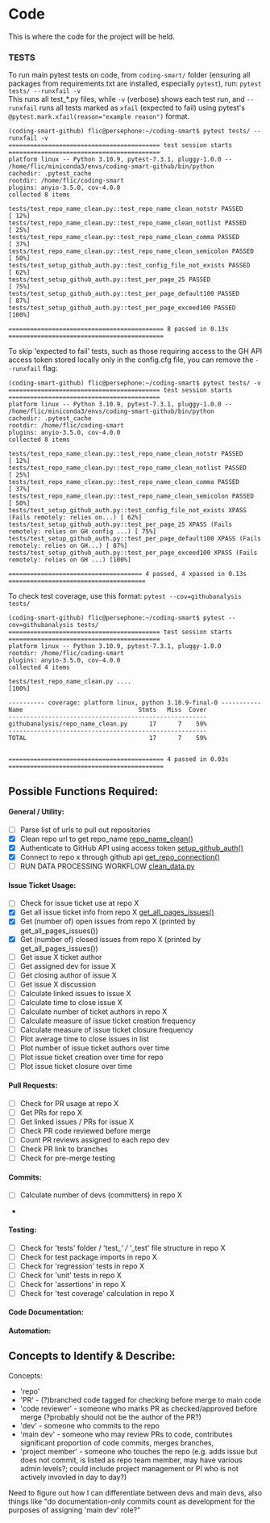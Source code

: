 # Code

This is where the code for the project will be held. 

### TESTS 

To run main pytest tests on code, from `coding-smart/` folder (ensuring all packages from requirements.txt are installed, especially `pytest`), run: `pytest tests/ --runxfail -v
`   
This runs all test_*.py files, while `-v` (verbose) shows each test run, and `--runxfail` runs all tests marked as `xfail` (expected to fail) using pytest's `@pytest.mark.xfail(reason="example reason")` format. 

```commandline
(coding-smart-github) flic@persephone:~/coding-smart$ pytest tests/ --runxfail -v
========================================== test session starts ==========================================
platform linux -- Python 3.10.9, pytest-7.3.1, pluggy-1.0.0 -- /home/flic/miniconda3/envs/coding-smart-github/bin/python
cachedir: .pytest_cache
rootdir: /home/flic/coding-smart
plugins: anyio-3.5.0, cov-4.0.0
collected 8 items                                                                                       

tests/test_repo_name_clean.py::test_repo_name_clean_notstr PASSED                                 [ 12%]
tests/test_repo_name_clean.py::test_repo_name_clean_notlist PASSED                                [ 25%]
tests/test_repo_name_clean.py::test_repo_name_clean_comma PASSED                                  [ 37%]
tests/test_repo_name_clean.py::test_repo_name_clean_semicolon PASSED                              [ 50%]
tests/test_setup_github_auth.py::test_config_file_not_exists PASSED                               [ 62%]
tests/test_setup_github_auth.py::test_per_page_25 PASSED                                          [ 75%]
tests/test_setup_github_auth.py::test_per_page_default100 PASSED                                  [ 87%]
tests/test_setup_github_auth.py::test_per_page_exceed100 PASSED                                   [100%]

=========================================== 8 passed in 0.13s ===========================================
```

To skip 'expected to fail' tests, such as those requiring access to the GH API access token stored locally only in the config.cfg file, you can remove the `--runxfail` flag: 
```commandline
(coding-smart-github) flic@persephone:~/coding-smart$ pytest tests/ -v
========================================== test session starts ==========================================
platform linux -- Python 3.10.9, pytest-7.3.1, pluggy-1.0.0 -- /home/flic/miniconda3/envs/coding-smart-github/bin/python
cachedir: .pytest_cache
rootdir: /home/flic/coding-smart
plugins: anyio-3.5.0, cov-4.0.0
collected 8 items                                                                                       

tests/test_repo_name_clean.py::test_repo_name_clean_notstr PASSED                                 [ 12%]
tests/test_repo_name_clean.py::test_repo_name_clean_notlist PASSED                                [ 25%]
tests/test_repo_name_clean.py::test_repo_name_clean_comma PASSED                                  [ 37%]
tests/test_repo_name_clean.py::test_repo_name_clean_semicolon PASSED                              [ 50%]
tests/test_setup_github_auth.py::test_config_file_not_exists XPASS (Fails remotely: relies on...) [ 62%]
tests/test_setup_github_auth.py::test_per_page_25 XPASS (Fails remotely: relies on GH config ...) [ 75%]
tests/test_setup_github_auth.py::test_per_page_default100 XPASS (Fails remotely: relies on GH...) [ 87%]
tests/test_setup_github_auth.py::test_per_page_exceed100 XPASS (Fails remotely: relies on GH ...) [100%]

===================================== 4 passed, 4 xpassed in 0.13s ======================================
```

To check test coverage, use this format: `pytest --cov=githubanalysis tests/`
```commandline
(coding-smart-github) flic@persephone:~/coding-smart$ pytest --cov=githubanalysis tests/
========================================== test session starts ==========================================
platform linux -- Python 3.10.9, pytest-7.3.1, pluggy-1.0.0
rootdir: /home/flic/coding-smart
plugins: anyio-3.5.0, cov-4.0.0
collected 4 items                                                                                       

tests/test_repo_name_clean.py ....                                                                [100%]

---------- coverage: platform linux, python 3.10.9-final-0 -----------
Name                                Stmts   Miss  Cover
-------------------------------------------------------
githubanalysis/repo_name_clean.py      17      7    59%
-------------------------------------------------------
TOTAL                                  17      7    59%


=========================================== 4 passed in 0.03s ===========================================
```

## Possible Functions Required: 

#### General / Utility: 
- [ ] Parse list of urls to pull out repositories  
- [x] Clean repo url to get repo_name [repo_name_clean()](githubanalysis/processing/repo_name_clean.py)  
- [x] Authenticate to GitHub API using access token [setup_github_auth()](githubanalysis/processing/setup_github_auth.py)  
- [x] Connect to repo x through github api [get_repo_connection()](githubanalysis/processing/get_repo_connection.py)  
- [ ] RUN DATA PROCESSING WORKFLOW [clean_data.py](githubanalysis/processing/clean_data.py)  

#### Issue Ticket Usage:  
- [ ] Check for issue ticket use at repo X   
- [x] Get all issue ticket info from repo X  [get_all_pages_issues()](githubanalysis/processing/get_all_pages_issues.py)
- [x] Get (number of) open issues from repo X (printed by get_all_pages_issues())
- [x] Get (number of) closed issues from repo X  (printed by get_all_pages_issues())
- [ ] Get issue X ticket author  
- [ ] Get assigned dev for issue X 
- [ ] Get closing author of issue X 
- [ ] Get issue X discussion  
- [ ] Calculate linked issues to issue X   
- [ ] Calculate time to close issue X  
- [ ] Calculate number of ticket authors in repo X   
- [ ] Calculate measure of issue ticket creation frequency     
- [ ] Calculate measure of issue ticket closure frequency     
- [ ] Plot average time to close issues in list   
- [ ] Plot number of issue ticket authors over time  
- [ ] Plot issue ticket creation over time for repo   
- [ ] Plot issue ticket closure over time  

#### Pull Requests:
- [ ] Check for PR usage at repo X  
- [ ] Get PRs for repo X  
- [ ] Get linked issues / PRs for issue X    
- [ ] Check PR code reviewed before merge  
- [ ] Count PR reviews assigned to each repo dev  
- [ ] Check PR link to branches  
- [ ] Check for pre-merge testing  

#### Commits:
- [ ] Calculate number of devs (committers) in repo X  
- 

#### Testing:  
- [ ] Check for 'tests' folder / 'test_*' / '*_test' file structure in repo X  
- [ ] Check for test package imports in repo X
- [ ] Check for 'regression' tests in repo X
- [ ] Check for 'unit' tests in repo X 
- [ ] Check for 'assertions' in repo X 
- [ ] Check for 'test coverage' calculation in repo X 

#### Code Documentation:  


#### Automation:  






## Concepts to Identify & Describe: 

Concepts: 
 - 'repo'  
 - 'PR' - (?)branched code tagged for checking before merge to main code  
 - 'code reviewer' - someone who marks PR as checked/approved before merge (?probably should not be the author of the PR?)
 - 'dev' - someone who commits to the repo  
 - 'main dev' - someone who may review PRs to code, contributes significant proportion of code commits, merges branches, 
 - 'project member' - someone who touches the repo (e.g. adds issue but does not commit, is listed as repo team member, may have various admin levels?; could include project management or PI who is not actively invovled in day to day?)   

Need to figure out how I can differentiate between devs and main devs, also things like "do documentation-only commits count as development for the purposes of assigning 'main dev' role?" 
